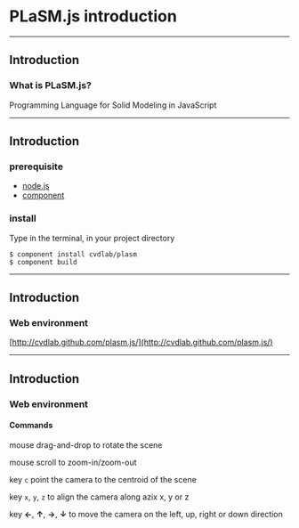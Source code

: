 # PLaSM.js introduction

- - -

## Introduction

### What is PLaSM.js?

Programming Language for Solid Modeling in JavaScript

- - -

## Introduction

### prerequisite

- [node.js](http://nodejs.org/)
- [component](https://npmjs.org/package/component)

### install

Type in the terminal, in your project directory

    $ component install cvdlab/plasm
    $ component build
- - -

## Introduction

### Web environment

[http://cvdlab.github.com/plasm.js/](http://cvdlab.github.com/plasm.js/)

- - - 

## Introduction

### Web environment

#### Commands

mouse drag-and-drop to rotate the scene

mouse scroll to zoom-in/zoom-out

key `c` point the camera to the centroid of the scene

key `x`, `y`, `z` to align the camera along azix x, y or z

key **&larr;**, **&uarr;**, **&rarr;**, **&darr;** to move the camera on the left, up, right or down direction
